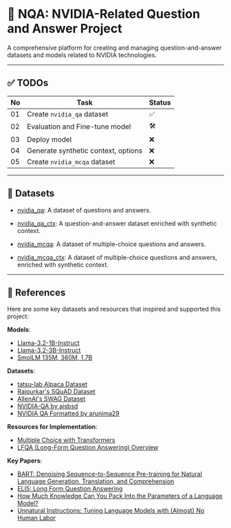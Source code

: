 # 🧠 **NQA: NVIDIA-Related Question and Answer Project**  

A comprehensive platform for creating and managing question-and-answer datasets and models related to NVIDIA technologies.  

---

## ✅ **TODOs**

| No | Task                                         | Status |
|----|----------------------------------------------|--------|
| 01 | Create `nvidia_qa` dataset                   | ✅     |
| 02 | Evaluation and Fine-tune model               | 🛠️     |
| 03 | Deploy model                                 | ❌     |
| 04 | Generate synthetic context, options          | ❌     |
| 05 | Create `nvidia_mcqa` dataset                 | ❌     |

---

## 📂 **Datasets**

- [nvidia_qa](https://huggingface.co/datasets/locchh/nvidia_qa): A dataset of questions and answers.

- [nvidia_qa_ctx](): A question-and-answer dataset enriched with synthetic context.

- [nvidia_mcqa](): A dataset of multiple-choice questions and answers.

- [nvidia_mcqa_ctx](): A dataset of multiple-choice questions and answers, enriched with synthetic context.

---

## 📖 **References**

Here are some key datasets and resources that inspired and supported this project:

**Models**:
- [Llama-3.2-1B-Instruct](https://huggingface.co/meta-llama/Llama-3.2-1B-Instruct)
- [Llama-3.2-3B-Instruct](https://huggingface.co/meta-llama/Llama-3.2-3B-Instruct)
- [SmolLM 135M, 360M, 1.7B](https://huggingface.co/collections/HuggingFaceTB/smollm-6695016cad7167254ce15966)

**Datasets**:  
- [tatsu-lab Alpaca Dataset](https://huggingface.co/datasets/tatsu-lab/alpaca)  
- [Rajpurkar's SQuAD Dataset](https://huggingface.co/datasets/rajpurkar/squad)  
- [AllenAI's SWAG Dataset](https://huggingface.co/datasets/allenai/swag)  
- [NVIDIA-QA by ajsbsd](https://huggingface.co/datasets/ajsbsd/nvidia-qa)  
- [NVIDIA QA Formatted by arunima29](https://huggingface.co/datasets/arunima29/nvidia_qa_formatted)  

**Resources for Implementation**:  
- [Multiple Choice with Transformers](https://huggingface.co/docs/transformers/tasks/multiple_choice)  
- [LFQA (Long-Form Question Answering) Overview](https://yjernite.github.io/lfqa.html)  

**Key Papers**:  
- [BART: Denoising Sequence-to-Sequence Pre-training for Natural Language Generation, Translation, and Comprehension](https://arxiv.org/pdf/1910.13461)  
- [ELI5: Long Form Question Answering](https://arxiv.org/pdf/1907.09190)  
- [How Much Knowledge Can You Pack Into the Parameters of a Language Model?](https://arxiv.org/pdf/2002.08910)  
- [Unnatural Instructions: Tuning Language Models with (Almost) No Human Labor](https://arxiv.org/pdf/2212.09689)